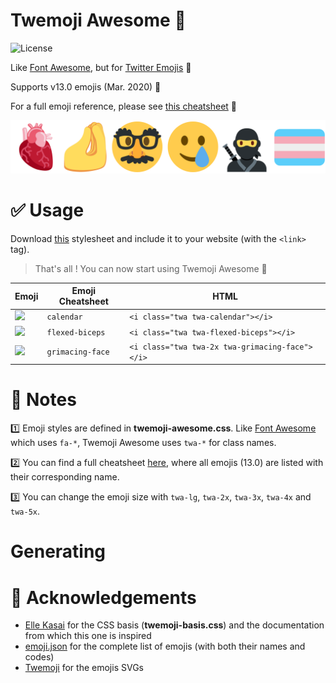 # Twemoji Awesome 🤡

![License](https://bit.ly/3eDF4ci)

Like [Font Awesome](https://fontawesome.com), but for
[Twitter Emojis](http://twitter.github.io/twemoji/) 🎉

Supports v13.0 emojis (Mar. 2020) 💪

For a full emoji reference, please see [this cheatsheet](cheatsheet.md) 📝

![](assets/banner.png)


# ✅ Usage

Download [this](twemoji-awesome.css) stylesheet and include it to your website
(with the `<link>` tag).

> That's all ! You can now start using Twemoji Awesome 🥳

| Emoji                                                                             | Emoji Cheatsheet | HTML                                            |
| --------------------------------------------------------------------------------- | ---------------- | ----------------------------------------------- |
| <img src="https://twitter.github.io/twemoji/v/latest/svg/1f4c5.svg" width="20" /> | `calendar`       | `<i class="twa twa-calendar"></i>`              |
| <img src="https://twitter.github.io/twemoji/v/latest/svg/1f4aa.svg" width="20" /> | `flexed-biceps`  | `<i class="twa twa-flexed-biceps"></i>`         |
| <img src="https://twitter.github.io/twemoji/v/latest/svg/1f62c.svg" width="40" /> | `grimacing-face` | `<i class="twa twa-2x twa-grimacing-face"></i>` |


# 📝 Notes 

1️⃣ Emoji styles are defined in **twemoji-awesome.css**. Like
[Font Awesome](https://fontawesome.com) which uses `fa-*`, Twemoji Awesome uses
`twa-*` for class names.

2️⃣ You can find a full cheatsheet [here](cheatsheet.md), where all emojis (13.0)
are listed with their corresponding name.

3️⃣ You can change the emoji size with `twa-lg`, `twa-2x`, `twa-3x`, `twa-4x` and
`twa-5x`.


# Generating



# 🙏 Acknowledgements

- [Elle Kasai](https://github.com/ellekasai) for the CSS basis
(**twemoji-basis.css**) and the documentation from which this one is inspired
- [emoji.json](https://github.com/amio/emoji.json) for the complete list of 
emojis (with both their names and codes)
- [Twemoji](https://github.com/twitter/twemoji) for the emojis SVGs